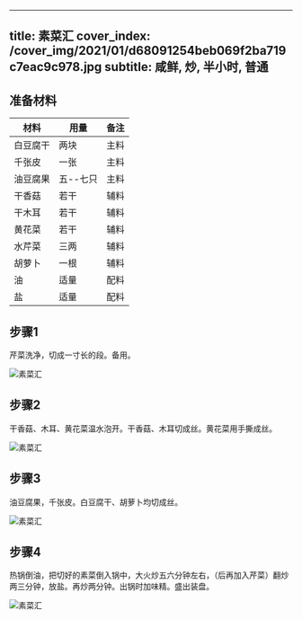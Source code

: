 
---
title: 素菜汇
cover_index: /cover_img/2021/01/d68091254beb069f2ba719c7eac9c978.jpg
subtitle: 咸鲜, 炒, 半小时, 普通
---

## 准备材料

| 材料     | 用量 | 备注|
| ------- | ----- | --- |
| 白豆腐干 | 两块| 主料 |
| 千张皮 | 一张| 主料 |
| 油豆腐果 | 五--七只| 主料 |
| 干香菇 | 若干| 辅料 |
| 干木耳 | 若干| 辅料 |
| 黄花菜 | 若干| 辅料 |
| 水芹菜 | 三两| 辅料 |
| 胡萝卜 | 一根| 辅料 |
| 油 | 适量| 配料 |
| 盐 | 适量| 配料 |

## 步骤1

芹菜洗净，切成一寸长的段。备用。

![素菜汇](https://i8.meishichina.com/attachment/recipe/201001/201001191452222.jpg?x-oss-process=style/p320) 

## 步骤2

干香菇、木耳、黄花菜温水泡开。干香菇、木耳切成丝。黄花菜用手撕成丝。

![素菜汇](https://i8.meishichina.com/attachment/recipe/201001/201001191453301.jpg?x-oss-process=style/p320) 

## 步骤3

油豆腐果，千张皮。白豆腐干、胡萝卜均切成丝。

![素菜汇](https://i8.meishichina.com/attachment/recipe/201001/201001191455135.jpg?x-oss-process=style/p320) 

## 步骤4

热锅倒油，把切好的素菜倒入锅中，大火炒五六分钟左右，（后再加入芹菜）翻炒两三分钟，放盐。再炒两分钟。出锅时加味精。盛出装盘。

![素菜汇](https://i8.meishichina.com/attachment/recipe/201001/201001191504324.jpg?x-oss-process=style/p320) 

